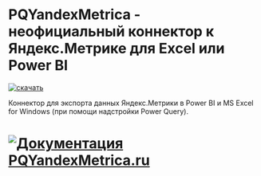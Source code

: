 # PQYandexMetrica - неофициальный коннектор к Яндекс.Метрике для Excel или Power BI

[![скачать](https://www.evernote.com/l/AAkzfENy9lRDZLvKJO8AxABeM-L-HjdtgOQB/image.png)](https://github.com/maxim-uvarov/PQYandexMetrica/tree/master/Releases)

Коннектор для экспорта данных Яндекс.Метрики в Power BI и MS Excel for Windows (при помощи надстройки Power Query).


# [![Документация PQYandexMetrica.ru](https://content.screencast.com/media/4d1e4b98-19fb-4cc7-912b-c9edad881f28_f3d7261f-efd2-48d7-bf5a-51db5754b1cf_static_0_0_2019-03-08_00-56-42.png)](https://pqyandexmetrica.ru)
